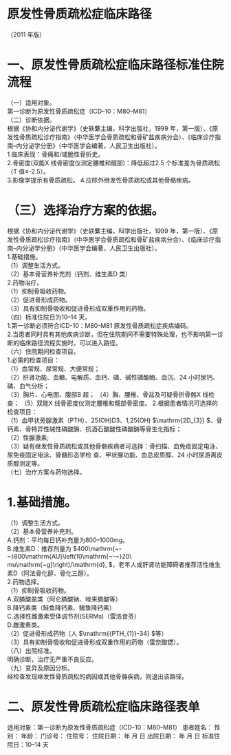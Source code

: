 # 原发性骨质疏松症临床路径  
（2011 年版）  
# 一、原发性骨质疏松症临床路径标准住院流程  
（一）适用对象。  
第一诊断为原发性骨质疏松症（ICD–10：M80–M81）  
（二）诊断依据。  
根据《协和内分泌代谢学》（史轶蘩主编，科学出版社，1999 年，第一版）、《原发性骨质疏松诊疗指南》（中华医学会骨质疏松和骨矿盐疾病分会）、《临床诊疗指南–内分泌学分册》（中华医学会编著，人民卫生出版社）。  
1.临床表现：骨痛和/或脆性骨折史。  
2.骨密度(双能X 线骨密度仪测定腰椎和髋部)：降低超过2.5 个标准差为骨质疏松（T 值≤-2.5）。  
3.影像学提示有骨质疏松。 4.应除外继发性骨质疏松或其他骨骼疾病。  
# （三）选择治疗方案的依据。  
根据《协和内分泌代谢学》（史轶蘩主编，科学出版社，1999 年，第一版）、《原发性骨质疏松诊疗指南》（中华医学会骨质疏松和骨矿盐疾病分会）、《临床诊疗指南–内分泌学分册》（中华医学会编著，人民卫生出版社）。  
1.基础措施。  
（1）调整生活方式。  
（2）基本骨营养补充剂（钙剂、维生素D 类）  
2.药物治疗。  
（1）抑制骨吸收药物。  
（2）促进骨形成药物。  
（3）具有抑制骨吸收和促进骨形成双重作用的药物。  
（四）标准住院日为10–14 天。  
1.第一诊断必须符合ICD-10：M80-M81 原发性骨质疏松症疾病编码。  
2.当患者同时具有其他疾病诊断，但在住院期间不需要特殊处理，也不影响第一诊断的临床路径流程实施时，可以进入路径。  
（六）住院期间检查项目。  
1.必需的检查项目：  
（1）血常规、尿常规、大便常规；  
（2）肝肾功能、血糖、电解质、血钙、磷、碱性磷酸酶、血沉、24 小时尿钙、磷、血气分析；  
（3）胸片、心电图、腹部B 超； （4）胸、腰椎、骨盆及可疑骨折骨骼X 线检查； （5）双能X 线骨密度仪测定腰椎和髋部骨密度。 2.根据患者情况可选择的检查项目：  
（1）血甲状旁腺激素（PTH）、25(OH)D3、1,25(OH) $\mathrm{2D_{3}} $、骨钙素、骨特异性碱性磷酸酶、抗酒石酸酸性磷酸酶等骨生化指标；  
（2）性腺激素;  
（3）疑有继发性骨质疏松或其他骨骼疾病者可选择：骨扫描、血免疫固定电泳、尿免疫固定电泳、骨髓形态学检 查、甲状腺功能、血总皮质醇、24 小时尿游离皮质醇测定等。  
（七）治疗方案与药物选择。  
# 1.基础措施。  
（1）调整生活方式。  
（2）基本骨营养补充剂。  
A.钙剂：平均每日钙补充量为800–1000mg。  
B.维生素D：推荐剂量为 $400\mathrm{~-~}800\mathrm{AU}\left(10\mathrm{~-~}20\ mu\mathrm{~g}\right)/\mathrm{d}, $，老年人或肝肾功能障碍者推荐活性维生素D（阿法骨化醇、骨化三醇）。  
2.药物选择。  
（1）抑制骨吸收药物。  
A.双膦酸盐类（阿仑膦酸钠、唑来膦酸等）  
B.降钙素类（鲑鱼降钙素、鳗鱼降钙素）  
C.选择性雌激素受体调节剂(SERMs)（雷洛昔芬）  
D.雌激素类。  
（2）促进骨形成药物（人 $\mathrm{{PTH_{1}}-34} $等）  
（3）具有抑制骨吸收和促进骨形成双重作用的药物（雷奈酸锶）。  
（八）出院标准。  
明确诊断，治疗无严重不良反应。  
（九）变异及原因分析。  
经检查发现继发性骨质疏松的病因或其他骨骼疾病，则退出该路径。  
# 二、原发性骨质疏松症临床路径表单  
适用对象：第一诊断为原发性骨质疏松症（ICD–10：M80–M81） 患者姓名：   性别：      年龄：       门诊号：  住院号：         住院日期：    年    月   日   出院日期：    年   月    日  标准住院日：10–14 天  
